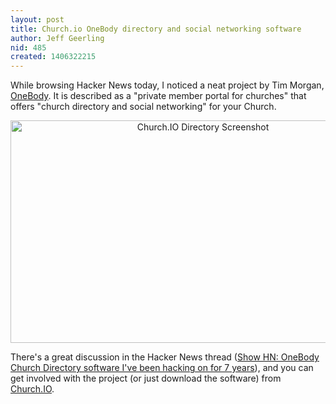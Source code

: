 ```yaml
---
layout: post
title: Church.io OneBody directory and social networking software
author: Jeff Geerling
nid: 485
created: 1406322215
---
```

While browsing Hacker News today, I noticed a neat project by Tim Morgan, <a href="https://github.com/churchio/onebody">OneBody</a>. It is described as a "private member portal for churches" that offers "church directory and social networking" for your Church.

<p style="text-align: center;"><a href="http://church.io/"><img src="/sites/opensourcecatholic.com/files/user-uploads/%5Buser-raw%5D/church-io-directory.png" width="600" height="356" alt="Church.IO Directory Screenshot"  /></a></p>

There's a great discussion in the Hacker News thread (<a href="https://news.ycombinator.com/item?id=8085213">Show HN: OneBody Church Directory software I've been hacking on for 7 years</a>), and you can get involved with the project (or just download the software) from <a href="http://church.io/">Church.IO</a>.
